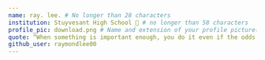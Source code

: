 ```yaml
---
name: ray. lee. # No longer than 28 characters
institution: Stuyvesant High School 🚩 # no longer than 58 characters
profile_pic: download.png # Name and extension of your profile picture(ex. mona.png) The picture must be squared and 544px on width and height.
quote: “When something is important enough, you do it even if the odds are not in your favor.” -Elon Musk # no longer than 100 characters, avoid using quotes(") to guarantee the format remains the same.
github_user: raymondlee00
---
```

